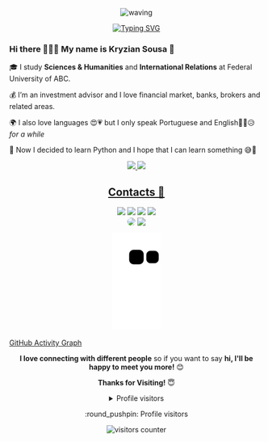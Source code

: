 <div align="center" >

 ![waving](https://capsule-render.vercel.app/api?type=waving&height=90&color=gradient)


[![Typing SVG](https://readme-typing-svg.herokuapp.com?font=Mouse+Memoirs&size=65&pause=500&color=F74C76&vCenter=true&width=600&height=70&lines=Hi,+I'm+Kryzian+Sousa;+Welcome+to+My+Profile!;International+Relations;Investment+Advisor;Sciences+and+Humanities)](https://git.io/typing-svg)

<div align="left">

### Hi there 🤗👋🏻 **My name is Kryzian Sousa** 🌷

🎓 I study **Sciences & Humanities** and **International Relations** at Federal University of ABC.

💰 I’m an investment advisor and I love financial market, banks, brokers and related areas.

🌍 I also love languages 😍💗 but I only speak Portuguese and English😮‍💨😥 *for a while*

🐍 Now I decided to learn Python and I hope that I can learn something 😅🤣


<div align="center">
 <a href="https://github.com/Kryzian">
 <img height="180em" src="https://github-readme-stats.vercel.app/api?username=kryzian&show_icons=true&theme=dracula&include_all_commits=true&count_private=true"/>
 <img height="180em" src="https://github-readme-stats.vercel.app/api/top-langs/?username=kryzian&layout=compact&langs_count=7&theme=dracula"/>

<h2 align="center">Contacts 📧</h2>
<div>
   <a href="https://www.instagram.com/kryzian.sousa/" target="_blank"><img src="https://img.shields.io/badge/-Instagram-%23E4405F?style=for-the-badge&logo=instagram&logoColor=white" target="_blank"></a>
 	<a href="https://www.twitch.tv/kryzian" target="_blank"><img src="https://img.shields.io/badge/Twitch-9146FF?style=for-the-badge&logo=twitch&logoColor=white" target="_blank"></a>
  <a href = "mailto:kryzian.sousa@gmail.com"><img src="https://img.shields.io/badge/-Gmail-%23333?style=for-the-badge&logo=gmail&logoColor=white" target="_blank"></a>
  <a href="https://www.linkedin.com/in/kryzian/" target="_blank"><img src="https://img.shields.io/badge/-LinkedIn-%230077B5?style=for-the-badge&logo=linkedin&logoColor=white" target="_blank"></a> 
  
</div>
<img align="center" height="133" style="border-radius:50px;"
src="https://user-images.githubusercontent.com/114785143/197361098-8adebbf7-419e-44ee-bf97-35401bd467df.gif">
<img align="center" src="https://user-images.githubusercontent.com/5232616/59125272-a90d0780-8916-11e9-9ef7-3c0c12205a71.gif" width="200"/>
   
   ![Snake animation](https://github.com/rafaballerini/rafaballerini/blob/output/github-contribution-grid-snake.svg)
 
</div>

 
 [GitHub Activity Graph](https://activity-graph.herokuapp.com/graph?username=kryzian&bg_color=000000&color=F74C76&line=fa7f72&point=f08080&area=true&hide_border=true&radius=11)
 
 <div align="center" >

**I love connecting with different people** so if you want to say **hi, I'll be happy to meet you more!** 😊

**Thanks for Visiting!** 😇
 
<details>
<summary>Profile visitors<summary>
<p align="center">:round_pushpin: Profile visitors</p>
<div align="center">
    <img alt="visitors counter" src="https://profile-counter.glitch.me/kryzian/count.svg">
</div>
</details>
